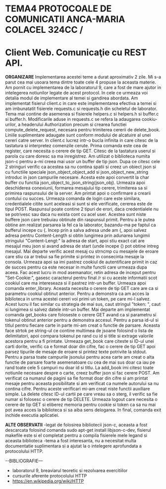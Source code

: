 # TEMA4 PROTOCOALE DE COMUNICATII ANCA-MARIA COLACEL 324CC /
# Client Web. Comunicaţie cu REST API. 

**ORGANIZARE**
Implementarea acestei teme a durat aproximativ 2 zile. Mi s-a parut cea mai usoara tema dintre toate cele 4 propuse la aceasta materie. Am pornit cu implementarea de la laboratorul 9, care a fost de mare ajutor in intelegerea notiunilor legate de acest protocol. In cele ce urmeaza voi detalia modul de implementare al temei si gandirea abordata.
Am implementat fisierul client.c in care este implementarea efectiva a temei si am imbunatatit fisierele requests.c si requests.h din scheletul de laborator. Tema mai contine de asemenea si fisierele helpers.c si helpers.h si buffer.c si buffer.h.
Modificarile aduse in requests.c se refera la adaugarea cookiu-urilor, a headerului Authorization precum si crearea functiei compute_delete_request, necesara pentru trimiterea cererii de delete_book.
Liniile suplimentare adaugate sunt conform modului de alcatuire al unei cereri catre server.
In client.c lucrez intr-o bucla infinita in care citesc de la tastatura si interpretez comenzile cerute. Prima comanda este cea de register, care necesita o cerere de tip GET. Citesc de la tastatura userul si parola cu care doresc sa ma inregistrez. Am utilizat o biblioteca numita json-c pentru a-mi creea mai usor un buffer de tip json. Dupa ce citesc cele 2 stringuri verific ca acestea sa nu contina spatii si creez un obiect json si cu functiile speciale json_object_object_add si json_object_new_string introduc in json campurile necesare. Acesta este apoi convertit la char buffer cu functia json_object_to_json_string(json_obj). Urmeaza apoi deschiderea conexiunii, formarea mesajului tip cerere, trimiterea sa si primirea raspunsului de la server. Am printat apoi o confirmare a crearii contului cu succes. Urmeaza comanda de login care este similara, credentialele citite sunt aceleasi si sunt si ele verificate, cererea este de tipul POST. Raspunsul poate contine 2 tipuri de erori, daca credentialele nu se potrivesc sau daca nu exista cont cu acel user. Acestea sunt niste buffere json care trebuiau obtinute din raspunsul primit. Pentru a le putea obtine am realizat parsarea la fel ca la laborator, bazandu-ma pe faptul ca bufferul incepe cu {. Incep prin a salva adresa unde am {, apoi salvez adresa pentru Content-Length si obtin lungimea prin adunarea lungimii stringului "Content-Lengt:" la adresa de start, apoi stiu exact cat are mesajul meu json si avand adresa de start (unde incepe {) pot obtine intreg mesajul. Mai departe verific acest mesaj cu strncmp cu mesajele de eroare care stiu ca ar trebui sa fie primite si printez in consecinta mesaje la consola. Urmeaza apoi sa imi pastrez cookiul de autentificare primit in caz de succes pentru ca este necesar in multe functii care urmeaza dupa aceea. Fac acest lucru in mod asemanator, retin adresa de inceput pentru "Set-Cookie:", gasesc caracterul pentru final /r si cu aceste informatii scot cookiul care ma intereseaza si il pastrez intr-un buffer. Urmeaza apoi comanda enter_library. Aceasta necesita o cerere de tip GET care are ca si parametru cookiul obtinut anterior. Pentru a demonstra ca am acces la biblioteca in urma acestei cereri voi primi un token, pe care mi-l salvez. Acest lucru il fac similar cu strategia de mai sus, caut stringul "token: ", caut si lungimea si salvez datele intr-un buffer.
Mai departe am implementat comanda get_books care foloseste o cerere GET avand ca si parametru si tokenul obtinut anterior pentru a demonstra accesul. Pentru a parsa id-ul si titlul pentru fiecare carte in parte mi-am creat o functie de parsare. Aceasta face strtok pe string-ul ce contine multimea de jsoane folosind o lista de delimitatori, apoi compara tokenul pe rand cu id si title si extrage valorile acestora pentru a fi printate. Urmeaza get_book care citeste si ID-ul unei carti dorite, verific ca e format doar din cifre, fac o cerere de tip GET apoi parsez tipurile de mesaje de eroare si printez texte potrivite la stdout. Pentru a parsa toate campurile jsonului pentru acea carte am creat o alta functie de parsare foarte asemenatoare cu cea de mai sus doar ca iau pe rand toate cele 5 campuri nu doar id si titlu.  La add_book imi citesc toate notiunile necesare despre o carte, creez buffer json si fac cerere POST. Am verificat ca numarul de pagini sa fie format doar din cifre si am printat mesaje pentru aceasta posibilitate si am verificat ca numele autorului sa nu contina cifre. Pentru aceste verificari mi-am creat niste functii auxiliare simple. La delete citesc ID-ul cartii pe care vreau sa o sterg, il verific sa fie numar si folosesc o cerere de tip DELETE. Urmeaza logout care necesita o cerere de tip GET si eliberez memoria pentru cookie si token ca sa nu mai pot avea acces la biblioteca si sa aiba sens delogarea. In final, comanda exit inchide executia aplicatiei.


**ALTE OBSERVATII**
-legat de folosirea bibliotecii json-c, aceasta a fost descarcata folosind comanda sudo apt-get install libjson-c-dev, fisierul makefile este si el completat pentru a compila fisierele mele legand si aceasta biblioteca
-tema a fost interesanta, nu a necesitat multa documentatie suplimentara si a ajutat la o intelegere aprofundata a protocolului HTTP.


--BIBLIOGRAFIE—
- laboratorul 9, breaviarul teoretic si rezolvarea exercitiilor
- cursurile aferente protocolului HTTP
- https://en.wikipedia.org/wiki/HTTP
